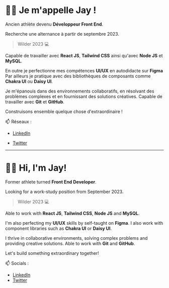 
# 👋🏾 Je m'appelle Jay !

Ancien athlète devenu **Développeur Front End**.

Recherche une alternance à partir de septembre 2023.

> Wilder 2023 💻 

Capable de travailler avec **React JS**, **Tailwind CSS** ainsi qu'avec **Node JS** et **MySQL**.

En outre je perfectionne mes compétences **UI/UX** en autodidacte sur **Figma**
Par ailleurs je pratique avec des bibliothèques de composants comme **Chakra UI** ou **Daisy UI**.

Je m'épanouis dans des environnements collaboratifs, en résolvant des problèmes complexes et en fournissant des solutions créatives.
Capable de travailler avec **Git** et **GitHub**.

Construisons ensemble quelque chose d'extraordinaire ! 

📫 Réseaux :

- [LinkedIn](https://www.linkedin.com/in/jayson-delion/)

- [Twitter](https://twitter.com/jayson_delion)
  
----------------------------------------------------

# 👋🏾 Hi, I'm Jay!

Former athlete turned **Front End Developer**.

Looking for a work-study position from September 2023.

> Wilder 2023 💻

Able to work with **React JS**, **Tailwind CSS**, **Node JS** and **MySQL**.

I'm also perfecting my **UI/UX** skills by self-taught on **Figma**.
I also work with component libraries such as **Chakra UI** or **Daisy UI**.

I thrive in collaborative environments, solving complex problems and providing creative solutions.
Able to work with **Git** and **GitHub**.

Let's build something extraordinary together!

📫 Socials :

- [LinkedIn](https://www.linkedin.com/in/jayson-delion/)
- [Twitter](https://twitter.com/jayson_delion) 
